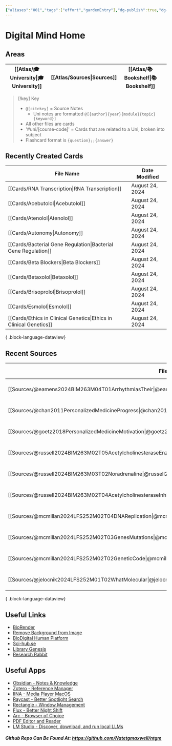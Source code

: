 ```yaml
---
{"aliases":"001","tags":["effort","gardenEntry"],"dg-publish":true,"dg-home":true,"permalink":"/spaces/ntm-digital-mind-site/digital-mind-home/","dgPassFrontmatter":true}
---
```


# Digital Mind Home

## Areas

| [[Atlas/🎓 University\|🎓 University]] | [[Atlas/Sources\|Sources]] | [[Atlas/📚 Bookshelf\|📚 Bookshelf]] |     |
| ----------------- | ----------- | ---------------- | --- |

> [!key] Key
> - `@[citekey]` = Source Notes
> 	- Uni notes are formatted `@[{author}{year}{module}{topic}{keyword}]`
> - All other files are cards
> - '#uni/[course-code]' = Cards that are related to a Uni, broken into subject
> - Flashcard format is `{question};;{answer}`

## Recently Created Cards

| File Name                                                             | Date Modified   |
| --------------------------------------------------------------------- | --------------- |
| [[Cards/RNA Transcription\|RNA Transcription]]                     | August 24, 2024 |
| [[Cards/Acebutolol\|Acebutolol]]                                   | August 24, 2024 |
| [[Cards/Atenolol\|Atenolol]]                                       | August 24, 2024 |
| [[Cards/Autonomy\|Autonomy]]                                       | August 24, 2024 |
| [[Cards/Bacterial Gene Regulation\|Bacterial Gene Regulation]]     | August 24, 2024 |
| [[Cards/Beta Blockers\|Beta Blockers]]                             | August 24, 2024 |
| [[Cards/Betaxolol\|Betaxolol]]                                     | August 24, 2024 |
| [[Cards/Brisoprolol\|Brisoprolol]]                                 | August 24, 2024 |
| [[Cards/Esmolol\|Esmolol]]                                         | August 24, 2024 |
| [[Cards/Ethics in Clinical Genetics\|Ethics in Clinical Genetics]] | August 24, 2024 |

{ .block-language-dataview}

## Recent Sources

| File Name                                                                                                                     | Date Modified   | Type           |
| ----------------------------------------------------------------------------------------------------------------------------- | --------------- | -------------- |
| [[Sources/@eamens2024BIM263M04T01ArrhythmiasTheir\|@eamens2024BIM263M04T01ArrhythmiasTheir]]                               | August 22, 2024 | Video          |
| [[Sources/@chan2011PersonalizedMedicineProgress\|@chan2011PersonalizedMedicineProgress]]                                   | August 20, 2024 | Research Paper |
| [[Sources/@goetz2018PersonalizedMedicineMotivation\|@goetz2018PersonalizedMedicineMotivation]]                             | August 20, 2024 | Research Paper |
| [[Sources/@russell2024BIM263M02T05AcetylcholinesteraseEnzyme\|@russell2024BIM263M02T05AcetylcholinesteraseEnzyme]]         | August 12, 2024 | Video          |
| [[Sources/@russell2024BIM263M03T02Noradrenaline\|@russell2024BIM263M03T02Noradrenaline]]                                   | August 12, 2024 | Video          |
| [[Sources/@russell2024BIM263M02T04AcetylcholinesteraseInhibitors\|@russell2024BIM263M02T04AcetylcholinesteraseInhibitors]] | August 12, 2024 | Video          |
| [[Sources/@mcmillan2024LFS252M02T04DNAReplication\|@mcmillan2024LFS252M02T04DNAReplication]]                               | August 05, 2024 | Video          |
| [[Sources/@mcmillan2024LFS252M02T03GenesMutations\|@mcmillan2024LFS252M02T03GenesMutations]]                               | August 05, 2024 | Video          |
| [[Sources/@mcmillan2024LFS252M02T02GeneticCode\|@mcmillan2024LFS252M02T02GeneticCode]]                                     | August 04, 2024 | Video          |
| [[Sources/@jelocnik2024LFS252M01T02WhatMolecular\|@jelocnik2024LFS252M01T02WhatMolecular]]                                 | August 04, 2024 | Video          |

{ .block-language-dataview}

## Useful Links

- [BioRender](https://app.biorender.com/)
- [Remove Background from Image](https://www.remove.bg/)
- [BioDigital Human Platform](https://human.biodigital.com/explore)
- [Sci-hub.se](https://sci-hub.se/)
- [Library Genesis](https://libgen.rs/)
- [Research Rabbit](https://researchrabbitapp.com/home)

## Useful Apps

- [Obsidian - Notes & Knowledge](https://obsidian.md/)
- [Zotero - Reference Manager](https://www.zotero.org/)
- [IINA - Media Player MacOS](https://iina.io/)
- [Raycast - Better Spotlight Search](https://www.raycast.com/)
- [Rectangle - Window Management](https://rectangleapp.com/)
- [Flux - Better Night Shift](https://justgetflux.com/)
- [Arc - Browser of Choice](https://arc.net/)
- [PDF Editor and Reader](https://pdfexpert.com/)
- [LM Studio - Discover, download, and run local LLMs](https://lmstudio.ai/)

##### Github Repo Can Be Found At: https://github.com/Natetgmaxwell/ntgm